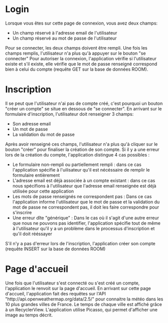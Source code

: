 <h1>Login</h1>
<p>Lorsque vous êtes sur cette page de connexion, vous avez deux champs:
	<ul>
		<li>Un champ réservé à l'adresse email de l'utilisateur</li>
		<li>Un champ réservé au mot de passe de l'utilisateur</li>
	</ul>
	Pour se connecter, les deux champs doivent être rempli. Une fois les champs remplis, l'utilisateur n'a plus qu'à appuyer sur le bouton "se connecter"
	Pour autoriser la connexion, l'application vérifie si l'utilisateur existe et s'il existe, elle vérifie que le mot de passe renseigné correspond bien à celui du compte (requête GET sur la base de données ROOM).
</p>
<h1>Inscription</h1>
<p>Il se peut que l'utilisateur n'ai pas de compte créé, c'est pourquoi un bouton "créer un compte" se situe en dessous de "se connecter".
	En arrivant sur le formulaire d'inscription, l'utilisateur doit renseigner 3 champs:
	<ul>
		<li>Son adresse email</li>
		<li>Un mot de passe</li>
		<li>La validation du mot de passe</li>
	</ul>
	Après avoir renseigné ces champs, l'utilisateur n'a plus qu'à cliquer sur le bouton "créer" pour finaliser la création de son compte.
	Si il y a une erreur lors de la création du compte, l'application distingue 4 cas possibles :
	<ul>
		<li>Le formulaire non-rempli ou partiellement rempli : dans ce cas l'application spécifie à l'uilisateur qu'il est nécéssaire de remplir le formulaire entièrement</li>
		<li>L'adresse email est déjà associée à un compte existant : dans ce cas nous spécifions à l'utilisateur que l'adresse email renseignée est déjà utilisée pour cette application</li>
		<li>Les mots de passe renseignés ne correspondent pas : Dans ce cas l'application informe l'utilisateur que le mot de passe et la validation du mot de passe ne correspondent pas, il doit les faire correspondre pour s'inscrire</li>
		<li>Une erreur dîte "générique" : Dans le cas où il s'agit d'une autre erreur que nous ne pouvons pas identifier, l'application spécifie tout de même à l'utilisateur qu'il y a un problème dans le processus d'inscription et qu'il doit rééssayer</li>
	</ul>
	S'il n'y a pas d'erreur lors de l'inscription, l'application créer son compte (requête INSERT sur la base de données ROOM)
</p>
<h1>Page d'accueil</h1>
<p>Une fois que l'utilisateur s'est connecté ou s'est créé un compte, l'application le renvoit sur la page d'accueil.
	En arrivant sur cette page d'accueil, l'application fait des requêtes sur l'API "http://api.openweathermap.org/data/2.5/" pour connaitre la météo dans les 10 plus grandes villes de France.
	Le temps de chaque ville est affiché grâce à un RecyclerView.
  L'application utilise Picasso, qui permet d'afficher une image au temps décrit.
</p>
